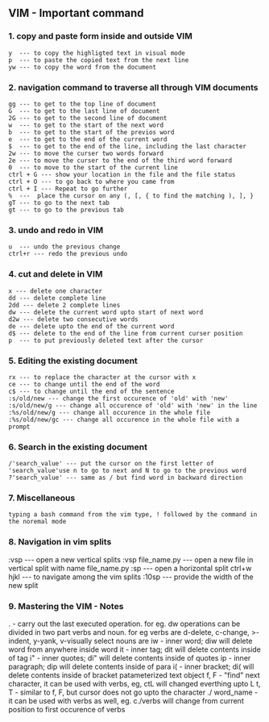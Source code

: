 ## VIM - Important command

### 1. copy and paste form inside and outside VIM
	y  --- to copy the highligted text in visual mode
	p  --- to paste the copied text from the next line
	yw --- to copy the word from the document
### 2. navigation command to traverse all through VIM documents
	gg --- to get to the top line of document
	G  --- to get to the last line of document
	2G --- to get to the second line of document
	w  --- to get to the start of the next word
	b  --- to get to the start of the previos word
	e  --- to get to the end of the current word
	$  --- to get to the end of the line, including the last character
	2w --- to move the curser two words forward
	2e --- to move the curser to the end of the third word forward
	0  --- to move to the start of the current line
	ctrl + G --- show your location in the file and the file status
	ctrl + O --- to go back to where you came from
	ctrl + I --- Repeat to go further
	%  ---  place the cursor on any (, [, { to find the matching ), ], }
	gT --- to go to the next tab
	gt --- to go to the previous tab
### 3. undo and redo in VIM
	u  --- undo the previous change
	ctrl+r --- redo the previous undo
### 4. cut and delete in VIM
	x --- delete one character
	dd --- delete complete line
	2dd --- delete 2 complete lines
	dw --- delete the current word upto start of next word
	d2w --- delete two consecutive words
	de --- delete upto the end of the current word
	d$ --- delete to the end of the line from current curser position
	p  --- to put previously deleted text after the cursor
### 5. Editing the existing document
	rx --- to replace the character at the cursor with x
	ce --- to change until the end of the word
	c$ --- to change until the end of the sentence
	:s/old/new --- change the first occurence of 'old' with 'new'
	:s/old/new/g --- change all occurence of 'old' with 'new' in the line
	:%s/old/new/g --- change all occurence in the whole file
	:%s/old/new/gc --- change all occurence in the whole file with a prompt


### 6. Search in the existing document
	/'search_value' --- put the cursor on the first letter of 'search_value'use n to go to next and N to go to the previous word
	?'search_value' --- same as / but find word in backward direction

### 7. Miscellaneous
	typing a bash command from the vim type, ! followed by the command in the noremal mode

### 8. Navigation in vim splits
   :vsp  --- open a new vertical splits
   :vsp file_name.py --- open a new file in vertical split with name file_name.py
   :sp   --- open a horizontal split
   ctrl+w hjkl --- to navigate among the vim splits
   :10sp --- provide the width of the new split
### 9. Mastering the VIM - Notes
   . - carry out the last executed operation. for eg. dw
   operations can be divided in two part verbs and noun. for eg
   		verbs are d-delete, c-change, >-indent, y-yank, v-visually select
		nouns are
			iw - inner word; diw will delete word from anywhere inside word
			it - inner tag; dit will delete contents inside of tag
			i" - inner quotes; di" will delete contents inside of quotes
			ip - inner paragraph; dip will delete contents inside of para
			i( - inner bracket; di( will delete contents inside of bracket
	patameterized text object
		f, F - "find" next character, it can be used with verbs, eg, ctL will changed everthing upto L
		t, T - similar to f, F, but cursor does not go upto the character
		./ word_name - it can be used with verbs as well, eg. c./verbs will change from current position to first occurence of verbs


